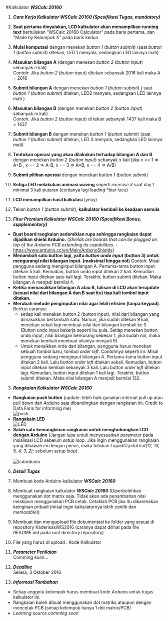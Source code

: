 
#Kalkulator ***WSCalc 20160***

1. ***Cara Kerja Kalkulator WSCalc 20160 (Spesifikasi Tugas, mandatory)***
  1.	**Saat pertama dinyalakan, LCD kalkulator akan menampilkan running text** bertuliskan “WSCalc 20160 Calculator” pada baris pertama, dan "Made by Kelompok X" pada baris kedua
  2.	**Mulai komputasi** dengan menekan *button 1* (*button submit*) (saat *button 1* (*button submit*) ditekan, LED 1 menyala, sedangkan LED lainnya mati)
  3.	**Masukan bilangan A** (dengan menekan *button 2* (*button input*) sebanyak n kali) </br  >
  Contoh: Jika *button 2* (*button input*) ditekan sebanyak 2016 kali maka A = 2016
  4.	**Submit bilangan A** dengan menekan *button 1* (*button submit*) ( saat *button 1* (*button submit*) ditekan, LED2 menyala, sedangkan LED lainnya mati )
  5.	**Masukan bilangan B** (dengan menekan *button 2* (*button input*) sebanyak m kali) </br  >
  Contoh: Jika *button 2* (*button input*) di tekan sebanyak 1437 kali maka B = 1437
  6.	**Submit bilangan B** dengan menekan *button 1* (*button submit*) (saat *button 1* (*button submit*) ditekan, LED 3 menyala, sedangkan LED lainnya mati)
  7.	**Tentukan operasi yang akan dilakukan terhadap bilangan A dan B** dengan menekan *button 2* (*button input*) sebanyak x kali
  (jika x == 1 => A+B , x == 2 => A-B, x == 3 => A*B, x == 4 => A/B)
  8.	**Submit pilihan operasi** dengan menekan *button 1* (*button submit*)
  9.	**Ketiga LED melakukan animasi waving** seperti *exercise 3* saat day 1 minimal 3 kali putaran (ceritanya lagi loading *biar lucu)
  10.	**LCD menampilkan hasil kalkulasi** (yeay)
  11. Tekan *button 1* (*button submit*), **kalkulator kembali ke keadaan semula**

2. ***Fitur Premium Kalkulator WSCalc 20160 (Spesifikasi Bonus, supplementory)***</br  >
  * **Buat board rangkaian sedemikian rupa sehingga rangkaian dapat dijadikan shield Arduino.** (*Shields are boards that can be plugged on top of the Arduino PCB extending its capabilities.* -https://www.arduino.cc/en/Main/ArduinoShields)
  * **Menambah satu button lagi, yaitu *button undo input* (button 3) untuk mengurangi nilai bilangan input. (maksimal hingga nol)** Contoh: Misal pengguna sedang menginput bilangan A. Pertama-tama button input ditekan 5 kali. Kemudian, button undo input ditekan 2 kali. Kemudian button input ditekan satu kali lagi. Terakhir, button submit ditekan. Maka bilangan A menjadi bernilai 4. 
  * **Ketika memasukkan bilangan A atau B, tulisan di LCD akan terupdate (sesuai nilai dari bilangan A dan B saat itu) tiap kali tombol input ditekan.**
  * **Merubah metode penginputan nilai agar lebih efisien (tanpa keypad)**. Berikut caranya:
    * setiap kali menekan button 2 (button input), nilai dari bilangan yang dimasukkan bertambah satu. Namun, jika sudah ditekan 9 kali, menekan sekali lagi membuat nilai dari bilangan kembali ke 0. (Button undo input bekerja seperti itu pula. Setiap menekan button undo input, nilai bilangan berkurang sebesar 1, jika sudah nol, maka menekan kembali membuat nilainya menjadi 9)
    * Untuk menaikkan orde dari bilangan, pengguna harus menekan sebuah tombol baru, tombol *order left*. Contohnya seperti ini: Misal pengguna sedang menginput bilangan A. Pertama-tama button input ditekan 2 kali. Lalu button *order left* ditekan sekali. Kemudian, button input ditekan kembali sebanyak 3 kali. Lalu button *order left* ditekan lagi. Kemudian, button input ditekan 1 kali lagi. Terakhir, button submit ditekan. Maka nilai bilangan A menjadi bernilai 132.
  
3. ***Rangkaian Kalkulator WSCalc 20160***</br  >
  * **Rangkaian push button** (update: lebih baik gunakan internal pull up atau pull down dari Arduino saja dibandingkan dengan rangkaian ini. Credit to Dafa Faris for informing me) </br  >
  ![push](https://github.com/WorkshopHMEITB/KaderisasiWS2016/blob/master/assets/images/push.PNG)
  * **Rangakain LED** </br  >
  ![LED](https://github.com/WorkshopHMEITB/KaderisasiWS2016/blob/master/assets/images/LED.PNG)
  * **Salah satu kemungkinan rangkaian untuk menghubungkan LCD dengan Arduino** (Jangan lupa untuk menyesuaikan parameter pada insialisasi LCD sebelum *setup loop*. Jika ingin menggunakan rangkaian yang dibawah ini dengan persis, maka tuliskan *LiquidCrystal lcd(12, 13, 5, 4, 3, 2);* sebelum *setup loop*)</br  ></br  >
  ![lcdarduino](https://github.com/WorkshopHMEITB/KaderisasiWS2016/blob/master/assets/images/lcdarduino.jpg)

6. ***Detail Tugas***
  1.	Membuat kode Arduino kalkulator ***WSCalc 20160***
  2.	Membuat rangkaian kalkulator ***WSCalc 20160*** (Diperbolehkan menggunakan dot matrix saja. Tidak akan ada penambahan
  nilai meskipun menggunakan PCB cetak. Cetaklah PCB jika itu dikarenakan keinginan pribadi (misal ingin kalkulatornya lebih *cantik* dan *memorable*))
  5.	Membuat dan mengupload file dokumentasi ke folder yang sesuai di repository KaderisasiWS2016 (caranya dapat dilihat pada file README.md pada root directory repository)
  6.	File yang harus di upload : Kode Kalkulator
  
7. ***Parameter Penilaian*** </br  >
Comming soon...

8. ***Deadline*** </br>
Selasa, 3 Oktober 2016

9. ***Informasi Tambahan***
  * Setiap anggota kelompok harus membuat kode Arduino untuk tugas kalkulator ini.
  * Rangkaian boleh dibuat menggunakan dot matriks ataupun dengan mencetak PCB (setiap kelompok hanya 1 dot matrix/PCB)
  * *Learning source comming soon*
